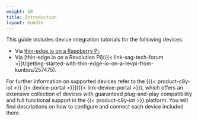 ```yaml
---
weight: 10
title: Introduction
layout: bundle
---
```


This guide includes device integration tutorials for the following devices:

* Via [thin-edge.io on a Raspberry Pi](/device-integration/integration-tutorials/#thin-edge-raspberry-pi).
* Via [thin-edge.io on a Revolution Pi]({{< link-sag-tech-forum >}}t/getting-started-with-thin-edge-io-on-a-revpi-from-kunbus/257475).

For further information on supported devices refer to the [{{< product-c8y-iot >}} {{< device-portal >}}]({{< link-device-portal >}}), which offers an extensive collection of devices with guaranteed plug-and-play compatibility and full functional support in the {{< product-c8y-iot >}} platform. You will find descriptions on how to configure and connect each device included there.
